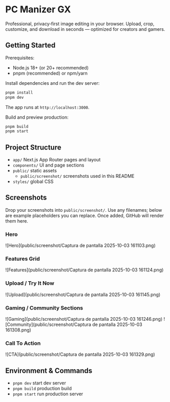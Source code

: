 PC Manizer GX
================

Professional, privacy‑first image editing in your browser. Upload, crop, customize, and download in seconds — optimized for creators and gamers.

Getting Started
---------------

Prerequisites:

- Node.js 18+ (or 20+ recommended)
- pnpm (recommended) or npm/yarn

Install dependencies and run the dev server:

```bash
pnpm install
pnpm dev
```

The app runs at `http://localhost:3000`.

Build and preview production:

```bash
pnpm build
pnpm start
```

Project Structure
-----------------

- `app/` Next.js App Router pages and layout
- `components/` UI and page sections
- `public/` static assets
  - `public/screenshot/` screenshots used in this README
- `styles/` global CSS

Screenshots
-----------

Drop your screenshots into `public/screenshot/`. Use any filenames; below are example placeholders you can replace. Once added, GitHub will render them here.

### Hero

![Hero](public/screenshot/Captura de pantalla 2025-10-03 161103.png)

### Features Grid

![Features](public/screenshot/Captura de pantalla 2025-10-03 161124.png)

### Upload / Try It Now

![Upload](public/screenshot/Captura de pantalla 2025-10-03 161145.png)

### Gaming / Community Sections

![Gaming](public/screenshot/Captura de pantalla 2025-10-03 161246.png)
![Community](public/screenshot/Captura de pantalla 2025-10-03 161308.png)


### Call To Action

![CTA](public/screenshot/Captura de pantalla 2025-10-03 161329.png)

Environment & Commands
----------------------

- `pnpm dev` start dev server
- `pnpm build` production build
- `pnpm start` run production server

